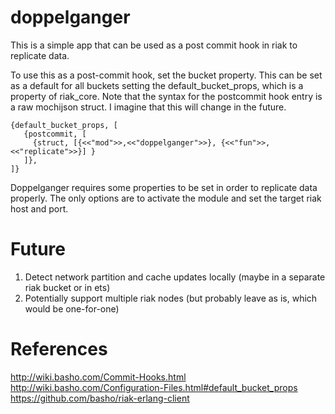 doppelganger
============
This is a simple app that can be used as a post commit hook in riak to
replicate data.

To use this as a post-commit hook, set the bucket property. This can be set
as a default for all buckets setting the default_bucket_props, which is a 
property of riak_core. Note that the syntax for the postcommit hook entry
is a raw mochijson struct. I imagine that this will change in the future.

    {default_bucket_props, [
       {postcommit, [
         {struct, [{<<"mod">>,<<"doppelganger">>}, {<<"fun">>,<<"replicate">>}] }
       ]},
    ]}

Doppelganger requires some properties to be set in order to replicate data
properly. The only options are to activate the module and set the target
riak host and port. 

Future
======
1. Detect network partition and cache updates locally (maybe in a 
   separate riak bucket or in ets)
2. Potentially support multiple riak nodes (but probably leave as is, which
   would be one-for-one)

References
==========
http://wiki.basho.com/Commit-Hooks.html
http://wiki.basho.com/Configuration-Files.html#default_bucket_props
https://github.com/basho/riak-erlang-client



